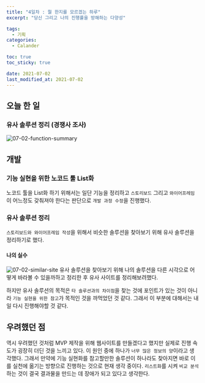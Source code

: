 ```yaml
---
title: "4일차 : 뭘 한지를 모르겠는 하루"
excerpt: "당신 그리고 나의 진행률을 방해하는 다양성"

tags:
  - 기획
categories:
  - Calander

toc: true
toc_sticky: true

date: 2021-07-02
last_modified_at: 2021-07-02
---
```

## 오늘 한 일
### 유사 솔루션 정리 (경쟁사 조사)
![07-02-function-summary](https://user-images.githubusercontent.com/73425926/124282216-8dbc6700-db85-11eb-947f-b977f84af477.jpg)


## 개발 
### 기능 실현을 위한 노코드 툴 List화
노코드 툴을 List화 하기 위해서는 일단 기능을 정리하고 `스토리보드` 그리고 `와이어프레임`이 어느정도 갖춰져야 한다는 판단으로 `개발 과정 수정`을 진행했다.

### 유사 솔루션 정리
`스토리보드와 와이어프레임 작성`을 위해서 비슷한 솔루션을 찾아보기 위해 유사 솔루션을 정리하기로 했다.
#### 나의 실수
![07-02-similar-site](https://user-images.githubusercontent.com/73425926/124282247-9745cf00-db85-11eb-8a81-653e19aec997.jpg)
유사 솔루션을 찾아보기 위해 나의 솔루션을 다른 시각으로 어떻게 바라볼 수 있을까하고 정리한 후 유사 사이트를 정리해보려했다.

하지만 유사 솔루션의 목적은 `타 솔루션과의 차이점`을 찾는 것에 포인트가 있는 것이 아니라 `기능 실현을 위한 참고`가 목적인 것을 까먹었던 것 같다. 그래서 이 부분에 대해서는 내일 다시 진행해야할 것 같다.

## 우려했던 점
역시 우려했던 것처럼 MVP 제작을 위해 웹사이트를 만들겠다고 했지만 실제로 진행 속도가 굉장히 더딘 것을 느끼고 있다. 이 원인 중에 하나가 `너무 많은 정보의 양`이라고 생각했다. 그래서 만약에 기능 실현화를 참고할만한 솔루션이 하나라도 찾아지면 바로 이를 실천에 옮기는 방향으로 진행하는 것으로 현재 생각 중이다. `리스트화`를 시켜 `비교 분석`하는 것이 결국 결과물을 만드는 데 장애가 되고 있다고 생각한다.